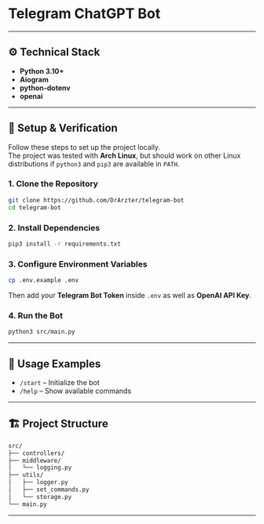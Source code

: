 # Telegram ChatGPT Bot

---

## ⚙️ Technical Stack

- **Python 3.10+**  
- **Aiogram**  
- **python-dotenv**
- **openai**

---

## 🚀 Setup & Verification

Follow these steps to set up the project locally.  
The project was tested with **Arch Linux**, but should work on other Linux distributions if `python3` and `pip3` are available in `PATH`.

### 1. Clone the Repository

```bash
git clone https://github.com/DrArzter/telegram-bot
cd telegram-bot
````

### 2. Install Dependencies

```bash
pip3 install -r requirements.txt
```

### 3. Configure Environment Variables

```bash
cp .env.example .env
```

Then add your **Telegram Bot Token** inside `.env` as well as **OpenAI API Key**.

### 4. Run the Bot

```bash
python3 src/main.py
```

---

## 📡 Usage Examples

* `/start` – Initialize the bot
* `/help` – Show available commands

---

## 🏗️ Project Structure

```markdown
src/
├── controllers/
├── middleware/
│   └── logging.py
├── utils/
│   ├── logger.py
│   ├── set_commands.py
│   └── storage.py
└── main.py
```

---
